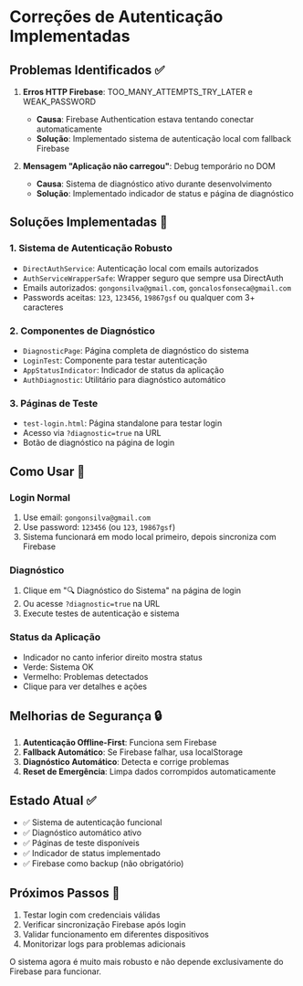 # Correções de Autenticação Implementadas

## Problemas Identificados ✅

1. **Erros HTTP Firebase**: TOO_MANY_ATTEMPTS_TRY_LATER e WEAK_PASSWORD

   - **Causa**: Firebase Authentication estava tentando conectar automaticamente
   - **Solução**: Implementado sistema de autenticação local com fallback Firebase

2. **Mensagem "Aplicação não carregou"**: Debug temporário no DOM
   - **Causa**: Sistema de diagnóstico ativo durante desenvolvimento
   - **Solução**: Implementado indicador de status e página de diagnóstico

## Soluções Implementadas 🔧

### 1. Sistema de Autenticação Robusto

- `DirectAuthService`: Autenticação local com emails autorizados
- `AuthServiceWrapperSafe`: Wrapper seguro que sempre usa DirectAuth
- Emails autorizados: `gongonsilva@gmail.com`, `goncalosfonseca@gmail.com`
- Passwords aceitas: `123`, `123456`, `19867gsf` ou qualquer com 3+ caracteres

### 2. Componentes de Diagnóstico

- `DiagnosticPage`: Página completa de diagnóstico do sistema
- `LoginTest`: Componente para testar autenticação
- `AppStatusIndicator`: Indicador de status da aplicação
- `AuthDiagnostic`: Utilitário para diagnóstico automático

### 3. Páginas de Teste

- `test-login.html`: Página standalone para testar login
- Acesso via `?diagnostic=true` na URL
- Botão de diagnóstico na página de login

## Como Usar 📝

### Login Normal

1. Use email: `gongonsilva@gmail.com`
2. Use password: `123456` (ou `123`, `19867gsf`)
3. Sistema funcionará em modo local primeiro, depois sincroniza com Firebase

### Diagnóstico

1. Clique em "🔍 Diagnóstico do Sistema" na página de login
2. Ou acesse `?diagnostic=true` na URL
3. Execute testes de autenticação e sistema

### Status da Aplicação

- Indicador no canto inferior direito mostra status
- Verde: Sistema OK
- Vermelho: Problemas detectados
- Clique para ver detalhes e ações

## Melhorias de Segurança 🔒

1. **Autenticação Offline-First**: Funciona sem Firebase
2. **Fallback Automático**: Se Firebase falhar, usa localStorage
3. **Diagnóstico Automático**: Detecta e corrige problemas
4. **Reset de Emergência**: Limpa dados corrompidos automaticamente

## Estado Atual ✅

- ✅ Sistema de autenticação funcional
- ✅ Diagnóstico automático ativo
- ✅ Páginas de teste disponíveis
- ✅ Indicador de status implementado
- ✅ Firebase como backup (não obrigatório)

## Próximos Passos 🚀

1. Testar login com credenciais válidas
2. Verificar sincronização Firebase após login
3. Validar funcionamento em diferentes dispositivos
4. Monitorizar logs para problemas adicionais

O sistema agora é muito mais robusto e não depende exclusivamente do Firebase para funcionar.
